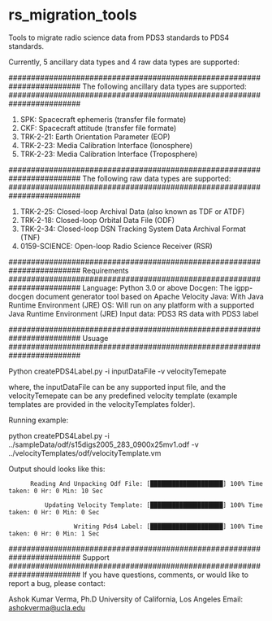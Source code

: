 # rs_migration_tools
Tools to migrate radio science data from PDS3 standards to PDS4 standards.


Currently, 5 ancillary data types and 4 raw data types are supported:

########################################################################
The following ancillary data types are supported:
########################################################################
1. SPK: Spacecraft ephemeris (transfer file formate)
2. CKF: Spacecraft attitude (transfer file formate)
3. TRK-2-21: Earth Orientation Parameter (EOP)
4. TRK-2-23: Media Calibration Interface (Ionosphere)
5. TRK-2-23: Media Calibration Interface (Troposphere)

########################################################################
The following raw data types are supported:
########################################################################
1. TRK-2-25: Closed-loop Archival Data (also known as TDF or ATDF)
2. TRK-2-18: Closed-loop Orbital Data File (ODF)
3. TRK-2-34: Closed-loop DSN Tracking System Data Archival Format (TNF)
4. 0159-SCIENCE: Open-loop Radio Science Receiver (RSR)

########################################################################
Requirements
########################################################################
Language: Python 3.0 or above
Docgen: The igpp-docgen document generator tool based on Apache Velocity
Java: With Java Runtime Environment (JRE)
OS: Will run on any platform with a supported Java Runtime Environment (JRE)
Input data: PDS3 RS data with PDS3 label 


########################################################################
Usuage
########################################################################

Python createPDS4Label.py -i inputDataFile -v velocityTemepate

where, the inputDataFile can be any supported input file, and the velocityTemepate 
can be any predefined velocity template (example templates are provided in the 
velocityTemplates folder).

Running example:

python createPDS4Label.py -i ../sampleData/odf/s15digs2005_283_0900x25mv1.odf -v ../velocityTemplates/odf/velocityTemplate.vm

Output should looks like this:

          Reading And Unpacking Odf File: [████████████████████] 100% Time taken: 0 Hr: 0 Min: 10 Sec 

              Updating Velocity Template: [████████████████████] 100% Time taken: 0 Hr: 0 Min: 0 Sec 

                      Writing Pds4 Label: [████████████████████] 100% Time taken: 0 Hr: 0 Min: 1 Sec 


########################################################################
Support
########################################################################
If you have questions, comments, or would like to report a bug, please contact:

Ashok Kumar Verma, Ph.D
University of California, Los Angeles
Email: ashokverma@ucla.edu
